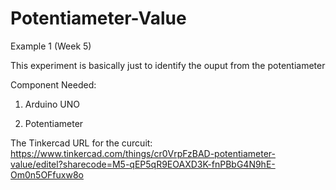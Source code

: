# Potentiameter-Value
Example 1 (Week 5)

This experiment is basically just to identify the ouput from the potentiameter

Component Needed:

1) Arduino UNO

2) Potentiameter

The Tinkercad URL for the curcuit: https://www.tinkercad.com/things/cr0VrpFzBAD-potentiameter-value/editel?sharecode=M5-qEP5qR9EOAXD3K-fnPBbG4N9hE-Om0n5OFfuxw8o
